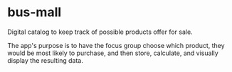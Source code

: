 # bus-mall


Digital catalog to keep track of possible products offer for sale.

The app's purpose is to have the focus group choose which product, they would be most likely to purchase, and then store, calculate, and visually display the resulting data.


